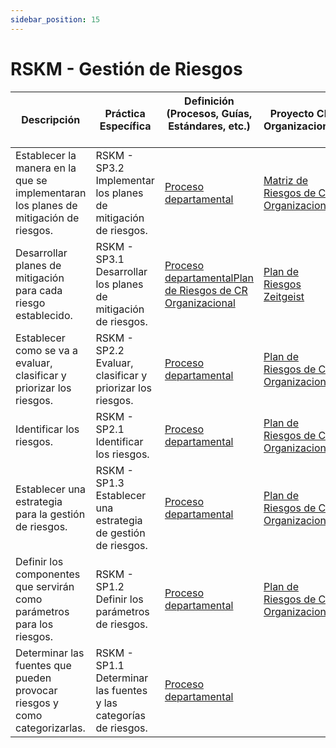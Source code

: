 ```yaml
---
sidebar_position: 15
---
```


# RSKM - Gestión de Riesgos

| Descripción                                                                          | Práctica Específica                                              | Definición (Procesos, Guías, Estándares, etc.) 　　　　　　　　 | Proyecto CR Organizacional | Proyecto Zeitgeist | Proyecto Departamental |
| ------------------------------------------------------------------------------------ | ---------------------------------------------------------------- | ---------------------------------------------- | -------------------------- | ------------------ | ---------------------- |
| Establecer la manera en la que se implementaran los planes de mitigación de riesgos. | RSKM - SP3.2 Implementar los planes de mitigación de riesgos.    |[Proceso departamental](https://black-dot-2024.github.io/docs/procesos/pro-bdt-007)|[Matriz de Riesgos de CR Organizacional](https://docs.google.com/spreadsheets/d/1qlkNWrnsY4GdnN6vlMMmOpeQMdMY4EydTHZ9DmPvUGE/edit#gid=165537897)|[Matriz de Riesgos Zeitgeist](https://docs.google.com/spreadsheets/d/1qlkNWrnsY4GdnN6vlMMmOpeQMdMY4EydTHZ9DmPvUGE/edit#gid=1358524966)|[Matriz de Riesgos Departamental](https://docs.google.com/spreadsheets/d/1qlkNWrnsY4GdnN6vlMMmOpeQMdMY4EydTHZ9DmPvUGE/edit#gid=1756945596)|
| Desarrollar planes de mitigación para cada riesgo establecido.                       | RSKM - SP3.1 Desarrollar los planes de mitigación de riesgos.    |[Proceso departamental](https://black-dot-2024.github.io/docs/procesos/pro-bdt-007)[Plan de Riesgos de CR Organizacional](https://docs.google.com/spreadsheets/d/1qlkNWrnsY4GdnN6vlMMmOpeQMdMY4EydTHZ9DmPvUGE/edit#gid=165537897)|[Plan de Riesgos Zeitgeist](https://docs.google.com/spreadsheets/d/1qlkNWrnsY4GdnN6vlMMmOpeQMdMY4EydTHZ9DmPvUGE/edit#gid=1358524966)|[Plan de Riesgos Departamental](https://docs.google.com/spreadsheets/d/1qlkNWrnsY4GdnN6vlMMmOpeQMdMY4EydTHZ9DmPvUGE/edit#gid=1756945596)|
| Establecer como se va a evaluar, clasificar y priorizar los riesgos.                 | RSKM - SP2.2 Evaluar, clasificar y priorizar los riesgos.        |[Proceso departamental](https://black-dot-2024.github.io/docs/procesos/pro-bdt-007)|[Plan de Riesgos de CR Organizacional](https://docs.google.com/spreadsheets/d/1qlkNWrnsY4GdnN6vlMMmOpeQMdMY4EydTHZ9DmPvUGE/edit#gid=165537897)|[Plan de Riesgos Zeitgeist](https://docs.google.com/spreadsheets/d/1qlkNWrnsY4GdnN6vlMMmOpeQMdMY4EydTHZ9DmPvUGE/edit#gid=1358524966)|[Plan de Riesgos Departamental](https://docs.google.com/spreadsheets/d/1qlkNWrnsY4GdnN6vlMMmOpeQMdMY4EydTHZ9DmPvUGE/edit#gid=1756945596)|
| Identificar los riesgos.                                                             | RSKM - SP2.1 Identificar los riesgos.                            |[Proceso departamental](https://black-dot-2024.github.io/docs/procesos/pro-bdt-007)|[Plan de Riesgos de CR Organizacional](https://docs.google.com/spreadsheets/d/1qlkNWrnsY4GdnN6vlMMmOpeQMdMY4EydTHZ9DmPvUGE/edit#gid=165537897)|[Plan de Riesgos Zeitgeist](https://docs.google.com/spreadsheets/d/1qlkNWrnsY4GdnN6vlMMmOpeQMdMY4EydTHZ9DmPvUGE/edit#gid=1358524966)|[Plan de Riesgos Departamental](https://docs.google.com/spreadsheets/d/1qlkNWrnsY4GdnN6vlMMmOpeQMdMY4EydTHZ9DmPvUGE/edit#gid=1756945596)|
| Establecer una estrategia para la gestión de riesgos.                                | RSKM - SP1.3 Establecer una estrategia de gestión de riesgos.    |[Proceso departamental](https://black-dot-2024.github.io/docs/procesos/pro-bdt-007)|[Plan de Riesgos de CR Organizacional](https://docs.google.com/spreadsheets/d/1qlkNWrnsY4GdnN6vlMMmOpeQMdMY4EydTHZ9DmPvUGE/edit#gid=165537897)|[Plan de Riesgos Zeitgeist](https://docs.google.com/spreadsheets/d/1qlkNWrnsY4GdnN6vlMMmOpeQMdMY4EydTHZ9DmPvUGE/edit#gid=1358524966)|[Plan de Riesgos Departamental](https://docs.google.com/spreadsheets/d/1qlkNWrnsY4GdnN6vlMMmOpeQMdMY4EydTHZ9DmPvUGE/edit#gid=1756945596)|
| Definir los componentes que servirán como parámetros para los riesgos.               | RSKM - SP1.2 Definir los parámetros de riesgos.                  |[Proceso departamental](https://black-dot-2024.github.io/docs/procesos/pro-bdt-007)|[Plan de Riesgos de CR Organizacional](https://docs.google.com/spreadsheets/d/1qlkNWrnsY4GdnN6vlMMmOpeQMdMY4EydTHZ9DmPvUGE/edit#gid=165537897)|[Plan de Riesgos Zeitgeist](https://docs.google.com/spreadsheets/d/1qlkNWrnsY4GdnN6vlMMmOpeQMdMY4EydTHZ9DmPvUGE/edit#gid=1358524966)|[Plan de Riesgos Departamental](https://docs.google.com/spreadsheets/d/1qlkNWrnsY4GdnN6vlMMmOpeQMdMY4EydTHZ9DmPvUGE/edit#gid=1756945596)|
| Determinar las fuentes que pueden provocar riesgos y como categorizarlas.            | RSKM - SP1.1 Determinar las fuentes y las categorías de riesgos. |[Proceso departamental](https://black-dot-2024.github.io/docs/procesos/pro-bdt-010)|                            |                    |                        |